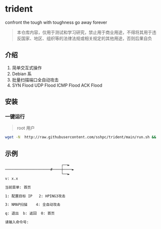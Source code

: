 # trident

confront the tough with toughness go away forever

>本仓库内容，仅用于测试和学习研究，禁止用于商业用途，不得将其用于违反国家、地区、组织等的法律法规或相关规定的其他用途，否则后果自负
## 介绍

1. 简单交互式操作 
2. Debian 系
3. 批量扫描端口全自动攻击
4. SYN Flood UDP Flood ICMP Flood ACK Flood

## 安装

### 一键运行
> root 用户

```sh
wget -N  http://raw.githubusercontent.com/sshpc/trident/main/run.sh && chmod +x run.sh && sudo ./run.sh
```

## 示例

```sh
                          ┌──►   
─────────────────────#────┼────► 
                          └──►   
v: x.x

当前菜单: 首页 

1: 配置目标 IP   2: HPING3攻击

3: NMAP扫描    4: 全自动攻击

q: 退出  b: 返回  0: 首页

请输入命令号: 
```









